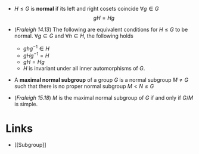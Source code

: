 *  $H\le G$ is **normal** if its left and right cosets coincide $\forall g\in G$ 
  $$
  gH=Hg
  $$
  
* (*Fraleigh 14.13*) The following are equivalent conditions for $H\le G$ to be normal. $\forall g \in G$ and $\forall h\in H$, the following holds
	* $ghg^{-1}\in H$
	* $gHg^{-1}=H$
	* $gH=Hg$ 
	* $H$ is invariant under all inner automorphisms of $G$.
* A **maximal normal subgroup** of a group $G$ is a normal subgroup $M\ne G$ such that there is no proper normal subgroup $M< N\le G$
* (*Fraleigh 15.18*) $M$ is the maximal normal subgroup of $G$ if and only if $G/M$ is simple.
# Links
* [[Subgroup]]